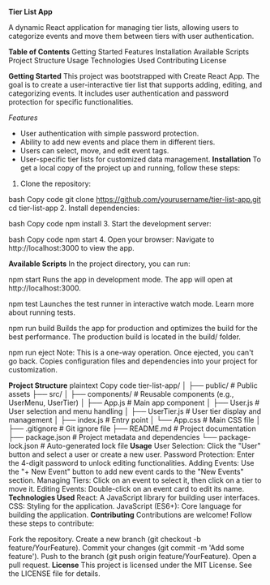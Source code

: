 **Tier List App**

A dynamic React application for managing tier lists, allowing users to categorize events and move them between tiers with user authentication.

**Table of Contents**
Getting Started
Features
Installation
Available Scripts
Project Structure
Usage
Technologies Used
Contributing
License

**Getting Started**
This project was bootstrapped with Create React App. The goal is to create a user-interactive tier list that supports adding, editing, and categorizing events. It includes user authentication and password protection for specific functionalities.

*Features*
- User authentication with simple password protection.
- Ability to add new events and place them in different tiers.
- Users can select, move, and edit event tags.
- User-specific tier lists for customized data management.
**Installation**
 To get a local copy of the project up and running, follow these steps:

1. Clone the repository:

bash
Copy code
git clone https://github.com/yourusername/tier-list-app.git
cd tier-list-app
2. Install dependencies:

bash
Copy code
npm install
3. Start the development server:

bash
Copy code
npm start
4. Open your browser: Navigate to http://localhost:3000 to view the app.

**Available Scripts**
In the project directory, you can run:

npm start
Runs the app in development mode.
The app will open at http://localhost:3000.

npm test
Launches the test runner in interactive watch mode.
Learn more about running tests.

npm run build
Builds the app for production and optimizes the build for the best performance.
The production build is located in the build/ folder.

npm run eject
Note: This is a one-way operation. Once ejected, you can't go back.
Copies configuration files and dependencies into your project for customization.

**Project Structure**
plaintext
Copy code
tier-list-app/
│
├── public/            # Public assets
├── src/
│   ├── components/    # Reusable components (e.g., UserMenu, UserTier)
│   ├── App.js         # Main app component
│   ├── User.js        # User selection and menu handling
│   ├── UserTier.js    # User tier display and management
│   ├── index.js       # Entry point
│   └── App.css        # Main CSS file
│
├── .gitignore         # Git ignore file
├── README.md          # Project documentation
├── package.json       # Project metadata and dependencies
└── package-lock.json  # Auto-generated lock file
**Usage**
User Selection: Click the "User" button and select a user or create a new user.
Password Protection: Enter the 4-digit password to unlock editing functionalities.
Adding Events: Use the "+ New Event" button to add new event cards to the "New Events" section.
Managing Tiers: Click on an event to select it, then click on a tier to move it.
Editing Events: Double-click on an event card to edit its name.
**Technologies Used**
React: A JavaScript library for building user interfaces.
CSS: Styling for the application.
JavaScript (ES6+): Core language for building the application.
**Contributing**
Contributions are welcome! Follow these steps to contribute:

Fork the repository.
Create a new branch (git checkout -b feature/YourFeature).
Commit your changes (git commit -m 'Add some feature').
Push to the branch (git push origin feature/YourFeature).
Open a pull request.
**License**
This project is licensed under the MIT License. See the LICENSE file for details.
